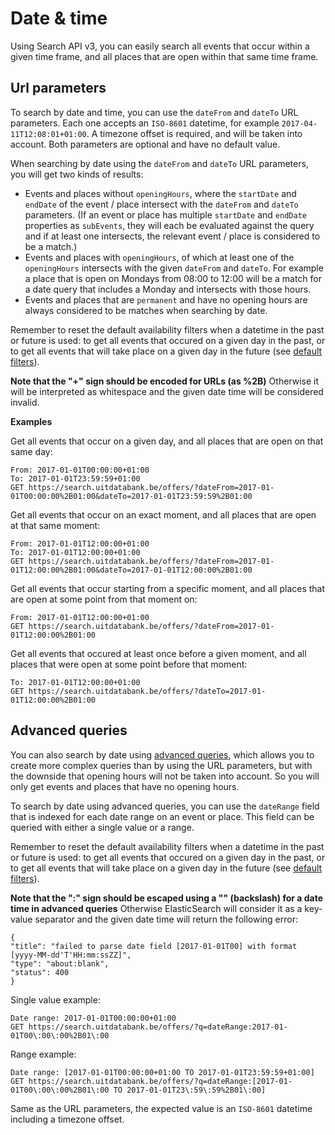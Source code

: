 ---
---

# Date & time

Using Search API v3, you can easily search all events that occur within a given time frame, and all places that are open within that same time frame.

## Url parameters

To search by date and time, you can use the `dateFrom` and `dateTo` URL parameters. Each one accepts an `ISO-8601` datetime, for example `2017-04-11T12:08:01+01:00`. A timezone offset is required, and will be taken into account. Both parameters are optional and have no default value.

When searching by date using the `dateFrom` and `dateTo` URL parameters, you will get two kinds of results:

* Events and places without `openingHours`, where the `startDate` and `endDate` of the event / place intersect with the `dateFrom` and `dateTo` parameters. \(If an event or place has multiple `startDate` and `endDate` properties as `subEvents`, they will each be evaluated against the query and if at least one intersects, the relevant event / place is considered to be a match.\)
* Events and places with `openingHours`, of which at least one of the `openingHours` intersects with the given `dateFrom` and `dateTo`. For example a place that is open on Mondays from 08:00 to 12:00 will be a match for a date query that includes a Monday and intersects with those hours.
* Events and places that are `permanent` and have no opening hours are always considered to be matches when searching by date.

Remember to reset the default availability filters when a datetime in the past or future is used: to get all events that occured on a given day in the past, or to get all events that will take place on a given day in the future (see [default filters](../../getting-started/default-filters)).

**Note that the "+" sign should be encoded for URLs \(as %2B\)** Otherwise it will be interpreted as whitespace and the given date time will be considered invalid.


**Examples**

Get all events that occur on a given day, and all places that are open on that same day:

```
From: 2017-01-01T00:00:00+01:00
To: 2017-01-01T23:59:59+01:00
GET https://search.uitdatabank.be/offers/?dateFrom=2017-01-01T00:00:00%2B01:00&dateTo=2017-01-01T23:59:59%2B01:00
```

Get all events that occur on an exact moment, and all places that are open at that same moment:

```
From: 2017-01-01T12:00:00+01:00
To: 2017-01-01T12:00:00+01:00
GET https://search.uitdatabank.be/offers/?dateFrom=2017-01-01T12:00:00%2B01:00&dateTo=2017-01-01T12:00:00%2B01:00
```

Get all events that occur starting from a specific moment, and all places that are open at some point from that moment on:

```
From: 2017-01-01T12:00:00+01:00
GET https://search.uitdatabank.be/offers/?dateFrom=2017-01-01T12:00:00%2B01:00
```

Get all events that occured at least once before a given moment, and all places that were open at some point before that moment:

```
To: 2017-01-01T12:00:00+01:00
GET https://search.uitdatabank.be/offers/?dateTo=2017-01-01T12:00:00%2B01:00
```

## Advanced queries

You can also search by date using [advanced queries](../../reference/advanced-queries), which allows you to create more complex queries than by using the URL parameters, but with the downside that opening hours will not be taken into account. So you will only get events and places that have no opening hours.

To search by date using advanced queries, you can use the `dateRange` field that is indexed for each date range on an event or place. This field can be queried with either a single value or a range.

Remember to reset the default availability filters when a datetime in the past or future is used: to get all events that occured on a given day in the past, or to get all events that will take place on a given day in the future (see [default filters](../../getting-started/default-filters)).

**Note that the ":" sign should be escaped using a "\" (backslash) for a date time in advanced queries** Otherwise ElasticSearch will consider it as a key-value separator and the given date time will return the following error:

```
{
"title": "failed to parse date field [2017-01-01T00] with format [yyyy-MM-dd'T'HH:mm:ssZZ]",
"type": "about:blank",
"status": 400
}
```

Single value example:

```
Date range: 2017-01-01T00:00:00+01:00
GET https://search.uitdatabank.be/offers/?q=dateRange:2017-01-01T00\:00\:00%2B01\:00
```

Range example:

```
Date range: [2017-01-01T00:00:00+01:00 TO 2017-01-01T23:59:59+01:00]
GET https://search.uitdatabank.be/offers/?q=dateRange:[2017-01-01T00\:00\:00%2B01\:00 TO 2017-01-01T23\:59\:59%2B01\:00]
```

Same as the URL parameters, the expected value is an `ISO-8601` datetime including a timezone offset.
